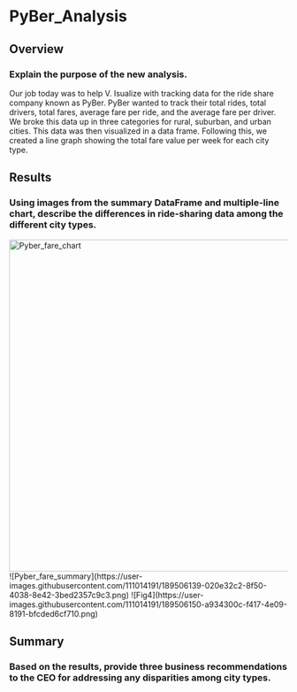 # PyBer_Analysis
## Overview
### Explain the purpose of the new analysis.
Our job today was to help V. Isualize with tracking data for the ride share company known as PyBer. PyBer wanted to track their total rides, total drivers, total fares, average fare per ride, and the average fare per driver. We broke this data up in three categories for rural, suburban, and urban cities. This data was then visualized in a data frame. Following this, we created a line graph showing the total fare value per week for each city type. 
## Results
### Using images from the summary DataFrame and multiple-line chart, describe the differences in ride-sharing data among the different city types.

<img width="600" alt="Pyber_fare_chart" src="https://user-images.githubusercontent.com/111014191/189506136-7a306a68-1139-45af-902f-fd80a4bf271d.png">
![Pyber_fare_summary](https://user-images.githubusercontent.com/111014191/189506139-020e32c2-8f50-4038-8e42-3bed2357c9c3.png)
![Fig4](https://user-images.githubusercontent.com/111014191/189506150-a934300c-f417-4e09-8191-bfcded6cf710.png)

## Summary
### Based on the results, provide three business recommendations to the CEO for addressing any disparities among city types.
